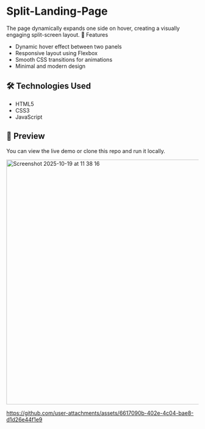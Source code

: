 # Split-Landing-Page
The page dynamically expands one side on hover, creating a visually engaging split-screen layout.
🧠 Features
- Dynamic hover effect between two panels  
- Responsive layout using Flexbox  
- Smooth CSS transitions for animations  
- Minimal and modern design  

## 🛠️ Technologies Used
- HTML5  
- CSS3  
- JavaScript  

## 🎯 Preview
You can view the live demo or clone this repo and run it locally.


<img width="1274" height="640" alt="Screenshot 2025-10-19 at 11 38 16" src="https://github.com/user-attachments/assets/cfd5ad81-77c5-45a0-8cfc-61a2a96afaf0" />

https://github.com/user-attachments/assets/6617090b-402e-4c04-bae8-d1d26e44f1e9

